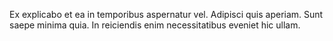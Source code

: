 Ex explicabo et ea in temporibus aspernatur vel. Adipisci quis aperiam. Sunt saepe minima quia. In reiciendis enim necessitatibus eveniet hic ullam.